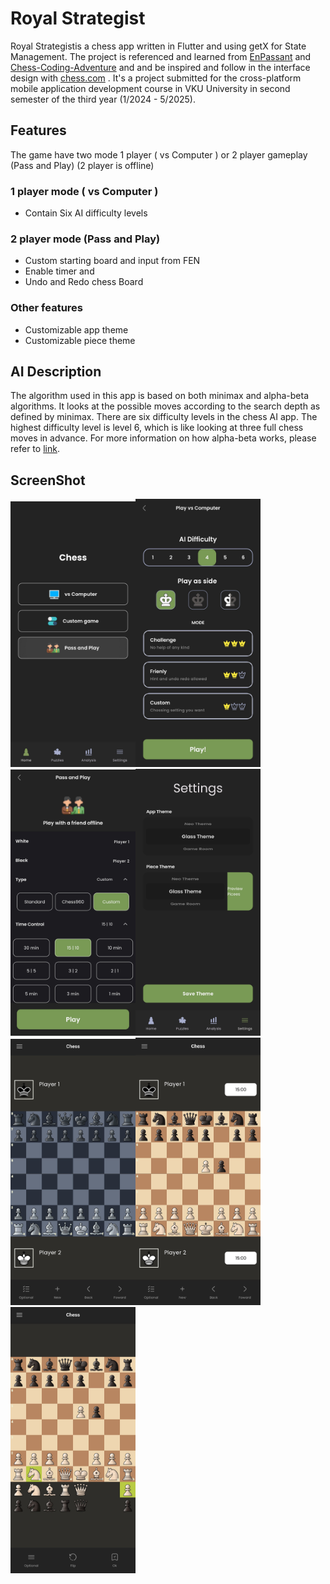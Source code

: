 # Royal Strategist
Royal Strategistis a chess app written in Flutter and using getX for State Management. The project is referenced and learned from [EnPassant](https://github.com/SebLague/Chess-Coding-Adventure/tree/Chess-V2-UCI) and [Chess-Coding-Adventure](https://github.com/SebLague/Chess-Coding-Adventure/tree/Chess-V2-UCI) and and be inspired and follow in the interface design with [chess.com](https://www.chess.com/home) . It's a project submitted for the cross-platform mobile application development course in VKU University in second semester of the third year (1/2024 - 5/2025).


## Features
The game have two mode 1 player ( vs Computer ) or 2 player gameplay (Pass and Play) (2 player is offline)

### 1 player mode ( vs Computer )
- Contain Six AI difficulty levels

### 2 player mode (Pass and Play)
- Custom starting board and input from FEN
- Enable timer and 
- Undo and Redo chess Board

### Other features
- Customizable app theme
- Customizable piece theme

## AI Description

The algorithm used in this app is based on both minimax and alpha-beta algorithms. It looks at the possible moves according to the search depth as defined by minimax. There are six difficulty levels in the chess AI app. The highest difficulty level is level 6, which is like looking at three full chess moves in advance. For more information on how alpha-beta works, please refer to [link](https://www.chessprogramming.org/Alpha-Beta).

## ScreenShot
<img src="assets/demo/home_screen.jpg" alt="HomeScreen" width="200"><img src="assets/demo/chossing_ai_screen.jpg" alt="HomeScreen" width="200"><img src="assets/demo/pass_and_play_screen.jpg" alt="HomeScreen" width="200"><img src="assets/demo/setting_theme_screen.jpg" alt="HomeScreen" width="200"><img src="assets/demo/board_screen_1.jpg" alt="HomeScreen" width="200"><img src="assets/demo/board_screen_2.jpg" alt="HomeScreen" width="200"><img src="assets/demo/custom_board_screen.jpg" alt="HomeScreen" width="200">

